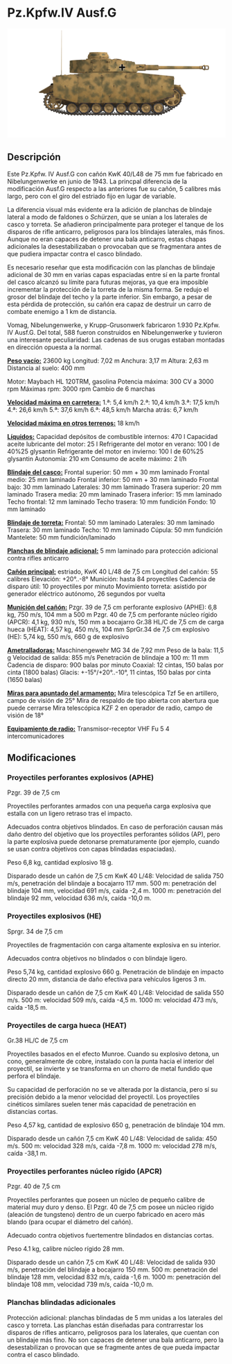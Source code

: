 # Pz.Kpfw.IV Ausf.G

![_pziv-g](../images/_pziv-g.png)

## Descripción

Este Pz.Kpfw. IV Ausf.G con cañón KwK 40/L48 de 75 mm fue fabricado en Nibelungenwerke en junio de 1943. La princpal diferencia de la modificación Ausf.G respecto a las anteriores fue su cañón, 5 calibres más largo, pero con el giro del estriado fijo en lugar de variable. 

La diferencia visual más evidente era la adición de planchas de blindaje lateral a modo de faldones o <i>Schürzen</i>, que se unían a los laterales de casco y torreta. Se añadieron principalmente para proteger el tanque de los disparos de rifle anticarro, peligrosos para los blindajes laterales, más finos. Aunque no eran capaces de detener una bala anticarro, estas chapas adicionales la desestabilizaban o provocaban que se fragmentara antes de que pudiera impactar contra el casco blindado.

Es necesario reseñar que esta modificación con las planchas de blindaje adicional de 30 mm en varias capas espaciadas entre sí en la parte frontal del casco alcanzó su límite para futuras mejoras, ya que era imposible incrementar la protección de la torreta de la misma forma. Se redujo el grosor del blindaje del techo y la parte inferior. Sin embargo, a pesar de esta pérdida de protección, su cañón era capaz de destruir un carro de combate enemigo a 1 km de distancia. 

Vomag, Nibelungenwerke, y Krupp-Grusonwerk fabricaron 1.930 Pz.Kpfw. IV Ausf.G. Del total, 588 fueron construidos en Nibelungenwerke y tuvieron una interesante peculiaridad: Las cadenas de sus orugas estaban montadas en dirección opuesta a la normal.

<b><u>Peso vacío:</u></b> 23600 kg
Longitud: 7,02 m
Anchura: 3,17 m
Altura: 2,63 m
Distancia al suelo: 400 mm

Motor: Maybach HL 120TRM, gasolina
Potencia máxima: 300 CV a 3000 rpm
Máximas rpm: 3000 rpm
Cambio de 6 marchas

<b><u>Velocidad máxima en carretera:</u></b>
1.ª: 5,4 km/h
2.ª: 10,4 km/h
3.ª: 17,5 km/h
4.ª: 26,6 km/h
5.ª: 37,6 km/h
6.ª: 48,5 km/h
Marcha atrás: 6,7 km/h

<b><u>Velocidad máxima en otros terrenos:</u></b> 18 km/h

<b><u>Líquidos:</u></b>
Capacidad depósitos de combustible internos: 470 l
Capacidad aceite lubricante del motor: 25 l
Refrigerante del motor en verano: 100 l de 40%25 glysantin
Refrigerante del motor en invierno: 100 l de 60%25 glysantin
Autonomía: 210 кm
Consumo de aceite máximo: 2 l/h

<b><u>Blindaje del casco:</u></b>
Frontal superior: 50 mm + 30 mm laminado
Frontal medio: 25 mm laminado
Frontal inferior: 50 mm + 30 mm laminado
Frontal bajo: 30 mm laminado
Laterales: 30 mm laminado
Trasera superior: 20 mm laminado
Trasera media: 20 mm laminado
Trasera inferior: 15 mm laminado
Techo frontal: 12 mm laminado
Techo trasera: 10 mm fundición
Fondo: 10 mm laminado

<b><u>Blindaje de torreta:</u></b>
Frontal: 50 mm laminado
Laterales: 30 mm laminado
Trasera: 30 mm laminado
Techo: 10 mm laminado
Cúpula: 50 mm fundición
Mantelete: 50 mm fundición/laminado

<b><u>Planchas de blindaje adicional:</u></b>
5 mm laminado para protección adicional contra rifles anticarro

<b><u>Cañón principal:</u></b> estriado, KwK 40 L/48 de 7,5 cm
Longitud del cañón: 55 calibres
Elevación: +20°..-8°
Munición: hasta 84 proyectiles
Cadencia de disparo útil: 10 proyectiles por minuto
Movimiento torreta: asistido por generador eléctrico autónomo, 26 segundos por vuelta

<b><u>Munición del cañón:</u></b>
Pzgr. 39 de 7,5 cm perforante explosivo (APHE): 6,8 kg, 750 m/s, 104 mm a 500 m
Pzgr. 40 de 7,5 cm perforante núcleo rígido (APCR): 4,1 kg, 930 m/s, 150 mm a bocajarro
Gr.38 HL/C de 7,5 cm de carga hueca (HEAT): 4,57 kg, 450 m/s, 104 mm
SprGr.34 de 7,5 cm explosivo (HE): 5,74 kg, 550 m/s, 660 g de explosivo

<b><u>Ametralladoras:</u></b> Maschinengewehr MG 34 de 7,92 mm
Peso de la bala: 11,5 g
Velocidad de salida: 855 m/s
Penetración de blindaje a 100 m: 11 mm
Cadencia de disparo: 900 balas por minuto
Coaxial: 12 cintas, 150 balas por cinta (1800 balas)
Glacis: +-15°/+20°..-10°, 11 cintas, 150 balas por cinta (1650 balas)

<b><u>Miras para apuntado del armamento:</u></b>
Mira telescópica Tzf 5e en artillero, campo de visión de 25°
Mira de respaldo de tipo abierta con abertura que puede cerrarse
Mira telescópica KZF 2 en operador de radio, campo de visión de 18°

<b><u>Equipamiento de radio:</u></b>
Transmisor-receptor VHF Fu 5
4 intercomunicadores


## Modificaciones


### Proyectiles perforantes explosivos (APHE)

Pzgr. 39 de 7,5 cm

Proyectiles perforantes armados con una pequeña carga explosiva que estalla con un ligero retraso tras el impacto.

Adecuados contra objetivos blindados. En caso de perforación causan más daño dentro del objetivo que los proyectiles perforantes sólidos (AP), pero la parte explosiva puede detonarse prematuramente (por ejemplo, cuando se usan contra objetivos con capas blindadas espaciadas).

Peso 6,8 kg, cantidad explosivo 18 g.

Disparado desde un cañón de 7,5 cm KwK 40 L/48:
Velocidad de salida 750 m/s, penetración del blindaje a bocajarro 117 mm.
500 m: penetración del blindaje 104 mm, velocidad 691 m/s, caída -2,4 m.
1000 m: penetración del blindaje 92 mm, velocidad 636 m/s, caída -10,0 m.


### Proyectiles explosivos (HE)

Sprgr. 34 de 7,5 cm

Proyectiles de fragmentación con carga altamente explosiva en su interior.

Adecuados contra objetivos no blindados o con blindaje ligero.

Peso 5,74 kg, cantidad explosivo 660 g.
Penetración de blindaje en impacto directo 20 mm, distancia de daño efectiva para vehículos ligeros 3 m.

Disparado desde un cañón de 7,5 cm KwK 40 L/48:
Velocidad de salida 550 m/s.
500 m: velocidad 509 m/s, caída -4,5 m.
1000 m: velocidad 473 m/s, caída -18,5 m.


### Proyectiles de carga hueca (HEAT)

Gr.38 HL/С de 7,5 cm

Proyectiles basados en el efecto Munroe. Cuando su explosivo detona, un cono, generalmente de cobre, instalado con la punta hacia el interior del proyectil, se invierte y se transforma en un chorro de metal fundido que perfora el blindaje.

Su capacidad de perforación no se ve alterada por la distancia, pero sí su precisión debido a la menor velocidad del proyectil. Los proyectiles cinéticos similares suelen tener más capacidad de penetración en distancias cortas.

Peso 4,57 kg, cantidad de explosivo 650 g, penetración de blindaje 104 mm.

Disparado desde un cañón 7,5 cm KwK 40 L/48:
Velocidad de salida: 450 m/s.
500 m: velocidad 328 m/s, caída -7,8 m.
1000 m: velocidad 278 m/s, caída -38,1 m.


### Proyectiles perforantes núcleo rígido (APCR)

Pzgr. 40 de 7,5 cm

Proyectiles perforantes que poseen un núcleo de pequeño calibre de material muy duro y denso. El Pzgr. 40 de 7,5 cm posee un núcleo rígido (aleación de tungsteno) dentro de un cuerpo fabricado en acero más blando (para ocupar el diámetro del cañón).

Adecuado contra objetivos fuertementre blindados en distancias cortas.

Peso 4.1 kg, calibre núcleo rígido 28 mm.

Disparado desde un cañón 7,5 cm KwK 40 L/48:
Velocidad de salida 930 m/s, penetración del blindaje a bocajarro 150 mm.
500 m: penetración del blindaje 128 mm, velocidad 832 m/s, caída -1,6 m.
1000 m: penetración del blindaje 108 mm, velocidad 739 m/s, caída -10,0 m.


### Planchas blindadas adicionales

Protección adicional: planchas blindadas de 5 mm unidas a los laterales del casco y torreta.
Las planchas están diseñadas para contrarrestar los disparos de rifles anticarro, peligrosos para los laterales, que cuentan con un blindaje más fino. No son capaces de detener una bala anticarro, pero la desestabilizan o provocan que se fragmente antes de que pueda impactar contra el casco blindado.
